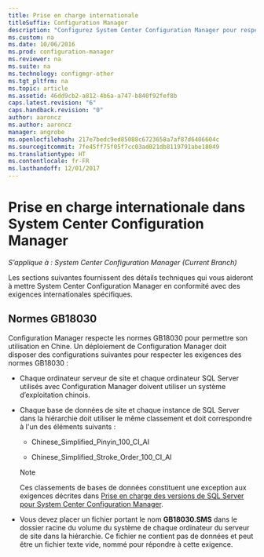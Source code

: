 ```yaml
---
title: Prise en charge internationale
titleSuffix: Configuration Manager
description: "Configurez System Center Configuration Manager pour respecter des exigences internationales spécifiques."
ms.custom: na
ms.date: 10/06/2016
ms.prod: configuration-manager
ms.reviewer: na
ms.suite: na
ms.technology: configmgr-other
ms.tgt_pltfrm: na
ms.topic: article
ms.assetid: 46dd9cb2-a812-4b6a-a747-b840f92fef8b
caps.latest.revision: "6"
caps.handback.revision: "0"
author: aaroncz
ms.author: aaroncz
manager: angrobe
ms.openlocfilehash: 217e7bedc9ed85088c6723658a7af87d6406604c
ms.sourcegitcommit: 7fe45ff75f05f7cc03ad021db8119791abe18049
ms.translationtype: HT
ms.contentlocale: fr-FR
ms.lasthandoff: 12/01/2017
---
```

# <a name="international-support-in-system-center-configuration-manager"></a>Prise en charge internationale dans System Center Configuration Manager

*S’applique à : System Center Configuration Manager (Current Branch)*

Les sections suivantes fournissent des détails techniques qui vous aideront à mettre System Center Configuration Manager en conformité avec des exigences internationales spécifiques.  

## <a name="gb18030-requirements"></a>Normes GB18030  
 Configuration Manager respecte les normes GB18030 pour permettre son utilisation en Chine. Un déploiement de Configuration Manager doit disposer des configurations suivantes pour respecter les exigences des normes GB18030 :  

-   Chaque ordinateur serveur de site et chaque ordinateur SQL Server utilisés avec Configuration Manager doivent utiliser un système d’exploitation chinois.  

-   Chaque base de données de site et chaque instance de SQL Server dans la hiérarchie doit utiliser le même classement et doit correspondre à l'un des éléments suivants :  

    -   Chinese_Simplified_Pinyin_100_CI_AI  

    -   Chinese_Simplified_Stroke_Order_100_CI_AI  

    > [!NOTE]  
    >  Ces classements de bases de données constituent une exception aux exigences décrites dans [Prise en charge des versions de SQL Server pour System Center Configuration Manager](../../../core/plan-design/configs/support-for-sql-server-versions.md).  

-   Vous devez placer un fichier portant le nom **GB18030.SMS** dans le dossier racine du volume du système de chaque ordinateur du serveur de site dans la hiérarchie. Ce fichier ne contient pas de données et peut être un fichier texte vide, nommé pour répondre à cette exigence.  

